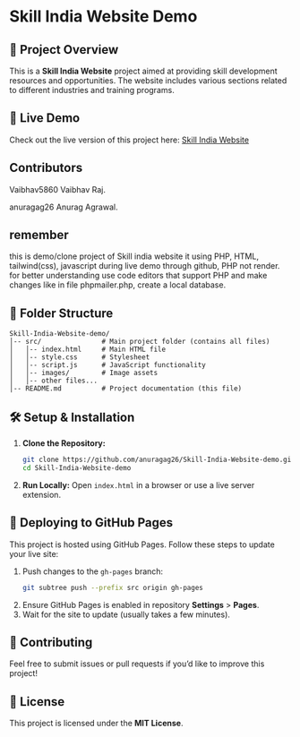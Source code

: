 # Skill India Website Demo

## 📌 Project Overview
This is a **Skill India Website** project aimed at providing skill development resources and opportunities. The website includes various sections related to different industries and training programs.

## 🚀 Live Demo
Check out the live version of this project here:
[Skill India Website](https://anuragag26.github.io/Skill-India-Website-demo/)

## Contributors
Vaibhav5860 Vaibhav Raj.

anuragag26 Anurag Agrawal.

## remember
this is demo/clone project of Skill india website
it using PHP, HTML, tailwind(css), javascript
during live demo through github, PHP not render.
for better understanding use code editors that support PHP and make changes like in file phpmailer.php, create a local database.

## 📂 Folder Structure
```
Skill-India-Website-demo/
│-- src/               # Main project folder (contains all files)
│   │-- index.html     # Main HTML file
│   │-- style.css      # Stylesheet
│   │-- script.js      # JavaScript functionality
│   │-- images/        # Image assets
│   │-- other files...
│-- README.md          # Project documentation (this file)
```

## 🛠️ Setup & Installation
1. **Clone the Repository:**
   ```bash
   git clone https://github.com/anuragag26/Skill-India-Website-demo.git
   cd Skill-India-Website-demo
   ```

2. **Run Locally:**
   Open `index.html` in a browser or use a live server extension.

## 🚀 Deploying to GitHub Pages
This project is hosted using GitHub Pages. Follow these steps to update your live site:

1. Push changes to the `gh-pages` branch:
   ```bash
   git subtree push --prefix src origin gh-pages
   ```
2. Ensure GitHub Pages is enabled in repository **Settings** > **Pages**.
3. Wait for the site to update (usually takes a few minutes).

## 📝 Contributing
Feel free to submit issues or pull requests if you’d like to improve this project!

## 📜 License
This project is licensed under the **MIT License**.

